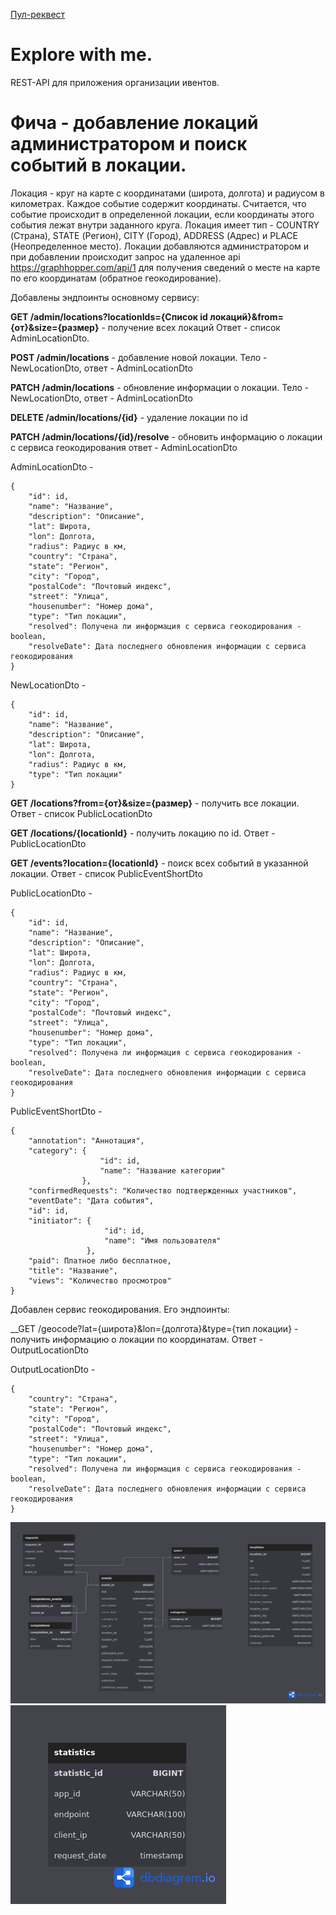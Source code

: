 [Пул-реквест](https://github.com/SimpleTrooper/java-explore-with-me/pull/1)

# Explore with me.
REST-API для приложения организации ивентов.

# Фича - добавление локаций администратором и поиск событий в локации.

Локация - круг на карте с координатами (широта, долгота) и радиусом в километрах. Каждое событие содержит координаты. 
Считается, что событие происходит в определенной локации, если координаты этого события лежат внутри заданного круга.
Локация имеет тип - COUNTRY (Страна), STATE (Регион), CITY (Город), ADDRESS (Адрес) и PLACE (Неопределенное место).
Локации добавляются администратором и при добавлении происходит запрос на удаленное api https://graphhopper.com/api/1
для получения сведений о месте на карте по его координатам (обратное геокодирование).

Добавлены эндпоинты основному сервису:

__GET /admin/locations?locationIds={Список id локаций}&from={от}&size={размер}__ - получение всех локаций
Ответ - список AdminLocationDto.

__POST /admin/locations__ - добавление новой локации. Тело - NewLocationDto,
ответ - AdminLocationDto

__PATCH /admin/locations__ - обновление информации о локации. Тело - NewLocationDto,
ответ - AdminLocationDto

__DELETE /admin/locations/{id}__ - удаление локации по id

__PATCH /admin/locations/{id}/resolve__ - обновить информацию о локации с сервиса геокодирования
ответ - AdminLocationDto

AdminLocationDto -

    {
        "id": id,
        "name": "Название",
        "description": "Описание",
        "lat": Широта,  
        "lon": Долгота,
        "radius": Радиус в км,
        "country": "Страна",
        "state": "Регион",
        "city": "Город",
        "postalCode": "Почтовый индекс",
        "street": "Улица",
        "housenumber": "Номер дома",
        "type": "Тип локации",
        "resolved": Получена ли информация с сервиса геокодирования - boolean,
        "resolveDate": Дата последнего обновления информации с сервиса геокодирования
    }

NewLocationDto -

    {
        "id": id,
        "name": "Название",
        "description": "Описание",
        "lat": Широта,  
        "lon": Долгота,
        "radius": Радиус в км,
        "type": "Тип локации"
    }

__GET /locations?from={от}&size={размер}__ - получить все локации. Ответ - список PublicLocationDto

__GET /locations/{locationId}__ - получить локацию по id.
Ответ - PublicLocationDto

__GET /events?location={locationId}__ - поиск всех событий в указанной локации. 
Ответ - список PublicEventShortDto

PublicLocationDto -

    {
        "id": id,
        "name": "Название",
        "description": "Описание",
        "lat": Широта,  
        "lon": Долгота,
        "radius": Радиус в км,
        "country": "Страна",
        "state": "Регион",
        "city": "Город",
        "postalCode": "Почтовый индекс",
        "street": "Улица",
        "housenumber": "Номер дома",
        "type": "Тип локации",
        "resolved": Получена ли информация с сервиса геокодирования - boolean,
        "resolveDate": Дата последнего обновления информации с сервиса геокодирования
    }

PublicEventShortDto -

    {
        "annotation": "Аннотация",
        "category": {
                        "id": id,
                        "name": "Название категории"  
                    },
        "confirmedRequests": "Количество подтвержденных участников",
        "eventDate": "Дата события",  
        "id": id,
        "initiator": {
                         "id": id,
                         "name": "Имя пользователя"  
                     },
        "paid": Платное либо бесплатное,
        "title": "Название",
        "views": "Количество просмотров"
    }

Добавлен сервис геокодирования. Его эндпоинты: 

__GET /geocode?lat={широта}&lon={долгота}&type={тип локации} - получить информацию о локации по координатам. 
Ответ - OutputLocationDto

OutputLocationDto -

    {
        "country": "Страна",
        "state": "Регион",
        "city": "Город",
        "postalCode": "Почтовый индекс",
        "street": "Улица",
        "housenumber": "Номер дома",
        "type": "Тип локации",
        "resolved": Получена ли информация с сервиса геокодирования - boolean,
        "resolveDate": Дата последнего обновления информации с сервиса геокодирования
    }

![ER-Диаграмма основной БД](/png/ExploreER.png)
![ER-Диаграмма БД статистики](/png/StatisticsER.png)
